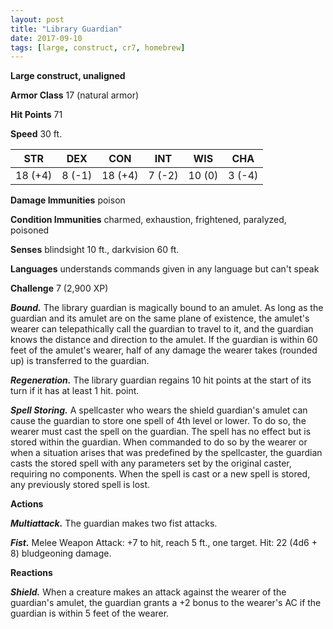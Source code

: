 ```yaml
---
layout: post
title: "Library Guardian"
date: 2017-09-10
tags: [large, construct, cr7, homebrew]
---
```


**Large construct, unaligned**

**Armor Class** 17 (natural armor)

**Hit Points** 71

**Speed** 30 ft.

|   STR   |   DEX   |   CON   |   INT   |   WIS   |   CHA   |
|:-----:|:-----:|:-----:|:-----:|:-----:|:-----:|
| 18 (+4) | 8 (-1) | 18 (+4) | 7 (-2) | 10 (0) | 3 (-4) |

**Damage Immunities** poison

**Condition Immunities** charmed, exhaustion, frightened, paralyzed, poisoned

**Senses** blindsight 10 ft., darkvision 60 ft.

**Languages** understands commands given in any language but can't speak

**Challenge** 7 (2,900 XP)

***Bound.*** The library guardian is magically bound to an amulet. As long as the guardian and its amulet are on the same plane of existence, the amulet's wearer can telepathically call the guardian to travel to it, and the guardian knows the distance and direction to the amulet. If the guardian is within 60 feet of the amulet's wearer, half of any damage the wearer takes (rounded up) is transferred to the guardian.

***Regeneration.*** The library guardian regains 10 hit points at the start of its turn if it has at least 1 hit. point.

***Spell Storing.*** A spellcaster who wears the shield guardian's amulet can cause the guardian to store one spell of 4th level or lower. To do so, the wearer must cast the spell on the guardian. The spell has no effect but is stored within the guardian. When commanded to do so by the wearer or when a situation arises that was predefined by the spellcaster, the guardian casts the stored spell with any parameters set by the original caster, requiring no components. When the spell is cast or a new spell is stored, any previously stored spell is lost.

**Actions**

***Multiattack.*** The guardian makes two fist attacks.

***Fist.*** Melee Weapon Attack: +7 to hit, reach 5 ft., one target. Hit: 22 (4d6 + 8) bludgeoning damage.

**Reactions**

***Shield.*** When a creature makes an attack against the wearer of the guardian's amulet, the guardian grants a +2 bonus to the wearer's AC if the guardian is within 5 feet of the wearer.
